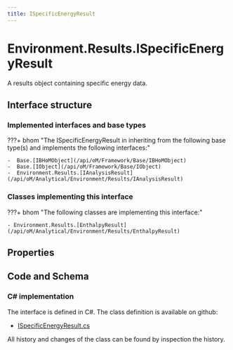 ```yaml
---
title: ISpecificEnergyResult
---
```


# Environment.Results.ISpecificEnergyResult

A results object containing specific energy data.

## Interface structure

### Implemented interfaces and base types

???+ bhom "The ISpecificEnergyResult in inheriting from the following base type(s) and implements the following interfaces:"

    -  Base.[IBHoMObject](/api/oM/Framework/Base/IBHoMObject)
    -  Base.[IObject](/api/oM/Framework/Base/IObject)
    -  Environment.Results.[IAnalysisResult](/api/oM/Analytical/Environment/Results/IAnalysisResult)


### Classes implementing this interface

???+ bhom "The following classes are implementing this interface:"

    - Environment.Results.[EnthalpyResult](/api/oM/Analytical/Environment/Results/EnthalpyResult)


## Properties

## Code and Schema

### C# implementation

The interface is defined in C#. The class definition is available on github:

- [ISpecificEnergyResult.cs](https://github.com/BHoM/BHoM/blob/develop/Environment_oM/Results/ResultObjects/SpecificEnergy/ISpecificEnergyResult.cs)

All history and changes of the class can be found by inspection the history.
